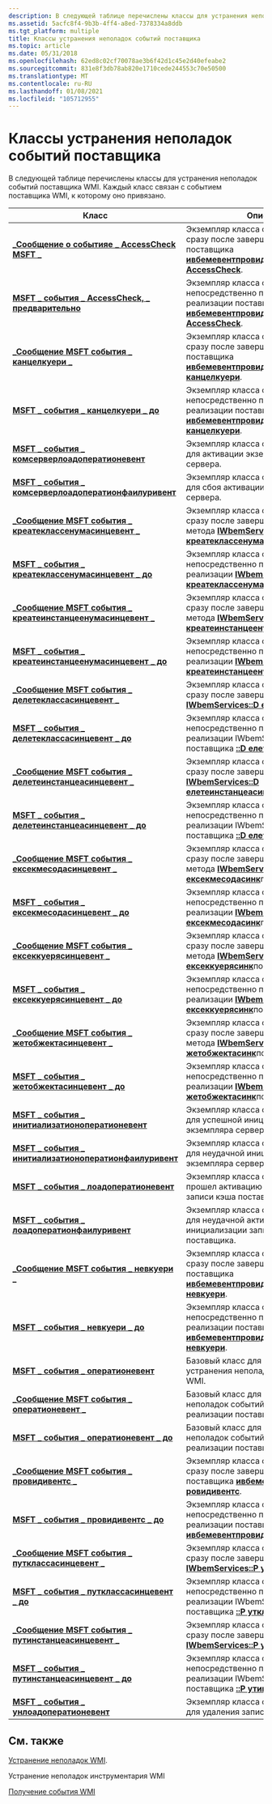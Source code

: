 ```yaml
---
description: В следующей таблице перечислены классы для устранения неполадок событий поставщика WMI. Каждый класс связан с событием поставщика WMI, к которому оно привязано.
ms.assetid: 5acfc8f4-9b3b-4ff4-a8ed-7378334a8ddb
ms.tgt_platform: multiple
title: Классы устранения неполадок событий поставщика
ms.topic: article
ms.date: 05/31/2018
ms.openlocfilehash: 62ed8c02cf70078ae3b6f42d1c45e2d40efeabe2
ms.sourcegitcommit: 831e8f3db78ab820e1710cede244553c70e50500
ms.translationtype: MT
ms.contentlocale: ru-RU
ms.lasthandoff: 01/08/2021
ms.locfileid: "105712955"
---
```

# <a name="provider-event-troubleshooting-classes"></a>Классы устранения неполадок событий поставщика

В следующей таблице перечислены классы для устранения неполадок событий поставщика WMI. Каждый класс связан с событием поставщика WMI, к которому оно привязано.



| Класс                                                                                                                            | Описание                                                                                                                                                                                      |
|----------------------------------------------------------------------------------------------------------------------------------|--------------------------------------------------------------------------------------------------------------------------------------------------------------------------------------------------|
| [**\_Сообщение о событияе \_ AccessCheck MSFT \_**](/previous-versions/windows/desktop/wmisystemprov/msft-wmiprovider-accesscheck-post)                                      | Экземпляр класса событий, созданный сразу после завершения реализации поставщика [**ивбемевентпровидерсекурити:: AccessCheck**](/windows/desktop/api/Wbemprov/nf-wbemprov-iwbemeventprovidersecurity-accesscheck).   |
| [**MSFT \_ события \_ AccessCheck, \_ предварительно**](/previous-versions/windows/desktop/wmisystemprov/msft-wmiprovider-accesscheck-pre)                                        | Экземпляр класса событий, созданный непосредственно перед вызовом реализации поставщика [**ивбемевентпровидерсекурити:: AccessCheck**](/windows/desktop/api/Wbemprov/nf-wbemprov-iwbemeventprovidersecurity-accesscheck).          |
| [**\_Сообщение MSFT события \_ канцелкуери \_**](/previous-versions/windows/desktop/wmisystemprov/msft-wmiprovider-cancelquery-post)                                      | Экземпляр класса событий, созданный сразу после завершения реализации поставщика [**ивбемевентпровидеркуерисинк:: канцелкуери**](/windows/desktop/api/Wbemprov/nf-wbemprov-iwbemeventproviderquerysink-cancelquery). |
| [**MSFT \_ события \_ канцелкуери \_ до**](/previous-versions/windows/desktop/wmisystemprov/msft-wmiprovider-cancelquery-pre)                                        | Экземпляр класса событий, созданный непосредственно перед вызовом реализации поставщика [**ивбемевентпровидеркуерисинк:: канцелкуери**](/windows/desktop/api/Wbemprov/nf-wbemprov-iwbemeventproviderquerysink-cancelquery).        |
| [**MSFT \_ события \_ комсерверлоадоператионевент**](/previous-versions/windows/desktop/wmisystemprov/msft-wmiprovider-comserverloadoperationevent)                 | Экземпляр класса событий, созданный для активации экземпляра COM-сервера.                                                                                                                               |
| [**MSFT \_ события \_ комсерверлоадоператионфаилуривент**](/previous-versions/windows/desktop/wmisystemprov/msft-wmiprovider-comserverloadoperationfailureevent)   | Экземпляр класса событий, созданный для сбоя активации экземпляра COM-сервера.                                                                                                                       |
| [**\_Сообщение MSFT события \_ креатеклассенумасинцевент \_**](/previous-versions/windows/desktop/wmisystemprov/msft-wmiprovider-createclassenumasyncevent-post)          | Экземпляр класса событий, созданный сразу после завершения реализации метода [**IWbemServices:: креатеклассенумасинк**](/windows/desktop/api/WbemCli/nf-wbemcli-iwbemservices-createclassenumasync)поставщика.           |
| [**MSFT \_ события \_ креатеклассенумасинцевент \_ до**](/previous-versions/windows/desktop/wmisystemprov/msft-wmiprovider-createclassenumasyncevent-pre)            | Экземпляр класса событий, созданный непосредственно перед вызовом реализации [**IWbemServices:: креатеклассенумасинк**](/windows/desktop/api/WbemCli/nf-wbemcli-iwbemservices-createclassenumasync)поставщика.                  |
| [**\_Сообщение MSFT события \_ креатеинстанцеенумасинцевент \_**](/previous-versions/windows/desktop/wmisystemprov/msft-wmiprovider-createinstanceenumasyncevent-post)    | Экземпляр класса событий, созданный сразу после завершения реализации метода [**IWbemServices:: креатеинстанцеенумасинк**](/windows/desktop/api/WbemCli/nf-wbemcli-iwbemservices-createinstanceenumasync)поставщика.     |
| [**MSFT \_ события \_ креатеинстанцеенумасинцевент \_ до**](/previous-versions/windows/desktop/wmisystemprov/msft-wmiprovider-createinstanceenumasyncevent-pre)      | Экземпляр класса событий, созданный непосредственно перед вызовом реализации [**IWbemServices:: креатеинстанцеенумасинк**](/windows/desktop/api/WbemCli/nf-wbemcli-iwbemservices-createinstanceenumasync)поставщика.            |
| [**\_Сообщение MSFT события \_ делетеклассасинцевент \_**](/previous-versions/windows/desktop/wmisystemprov/msft-wmiprovider-deleteclassasyncevent-post)                  | Экземпляр класса событий, созданный сразу после завершения реализации [**IWbemServices::D елетеклассасинк**](/windows/desktop/api/WbemCli/nf-wbemcli-iwbemservices-deleteclassasync).                   |
| [**MSFT \_ события \_ делетеклассасинцевент \_ до**](/previous-versions/windows/desktop/wmisystemprov/msft-wmiprovider-deleteclassasyncevent-pre)                    | Экземпляр класса событий, созданный непосредственно перед вызовом реализации IWbemServices для поставщика [**::D елетеклассасинк**](/windows/desktop/api/WbemCli/nf-wbemcli-iwbemservices-deleteclassasync).                          |
| [**\_Сообщение MSFT события \_ делетеинстанцеасинцевент \_**](/previous-versions/windows/desktop/wmisystemprov/msft-wmiprovider-deleteinstanceasyncevent-post)            | Экземпляр класса событий, созданный сразу после завершения реализации [**IWbemServices::D елетеинстанцеасинк**](/windows/desktop/api/WbemCli/nf-wbemcli-iwbemservices-deleteinstanceasync).             |
| [**MSFT \_ события \_ делетеинстанцеасинцевент \_ до**](/previous-versions/windows/desktop/wmisystemprov/msft-wmiprovider-deleteinstanceasyncevent-pre)              | Экземпляр класса событий, созданный непосредственно перед вызовом реализации IWbemServices для поставщика [**::D елетеинстанцеасинк**](/windows/desktop/api/WbemCli/nf-wbemcli-iwbemservices-deleteinstanceasync).                    |
| [**\_Сообщение MSFT события \_ ексекмесодасинцевент \_**](/previous-versions/windows/desktop/wmisystemprov/msft-wmiprovider-execmethodasyncevent-post)                    | Экземпляр класса событий, созданный сразу после завершения реализации метода [**IWbemServices:: ексекмесодасинк**](/windows/desktop/api/WbemCli/nf-wbemcli-iwbemservices-execmethodasync)поставщика.                     |
| [**MSFT \_ события \_ ексекмесодасинцевент \_ до**](/previous-versions/windows/desktop/wmisystemprov/msft-wmiprovider-execmethodasyncevent-pre)                      | Экземпляр класса событий, созданный непосредственно перед вызовом реализации [**IWbemServices:: ексекмесодасинк**](/windows/desktop/api/WbemCli/nf-wbemcli-iwbemservices-execmethodasync)поставщика.                            |
| [**\_Сообщение MSFT события \_ ексеккуерясинцевент \_**](/previous-versions/windows/desktop/wmisystemprov/msft-wmiprovider-execqueryasyncevent-post)                      | Экземпляр класса событий, созданный сразу после завершения реализации метода [**IWbemServices:: ексеккуерясинк**](/windows/desktop/api/WbemCli/nf-wbemcli-iwbemservices-execqueryasync)поставщика.                       |
| [**MSFT \_ события \_ ексеккуерясинцевент \_ до**](/previous-versions/windows/desktop/wmisystemprov/msft-wmiprovider-execqueryasyncevent-pre)                        | Экземпляр класса событий, созданный непосредственно перед вызовом реализации [**IWbemServices:: ексеккуерясинк**](/windows/desktop/api/WbemCli/nf-wbemcli-iwbemservices-execqueryasync)поставщика.                              |
| [**\_Сообщение MSFT события \_ жетобжектасинцевент \_**](/previous-versions/windows/desktop/wmisystemprov/msft-wmiprovider-getobjectasyncevent-post)                      | Экземпляр класса событий, созданный сразу после завершения реализации метода [**IWbemServices:: жетобжектасинк**](/windows/desktop/api/WbemCli/nf-wbemcli-iwbemservices-getobjectasync)поставщика.                       |
| [**MSFT \_ события \_ жетобжектасинцевент \_ до**](/previous-versions/windows/desktop/wmisystemprov/msft-wmiprovider-getobjectasyncevent-pre)                        | Экземпляр класса событий, созданный непосредственно перед вызовом реализации [**IWbemServices:: жетобжектасинк**](/windows/desktop/api/WbemCli/nf-wbemcli-iwbemservices-getobjectasync)поставщика.                              |
| [**MSFT \_ события \_ инитиализатионоператионевент**](/previous-versions/windows/desktop/wmisystemprov/msft-wmiprovider-initializationoperationevent)               | Экземпляр класса событий, созданный для успешной инициализации экземпляра сервера поставщика.                                                                                                    |
| [**MSFT \_ события \_ инитиализатионоператионфаилуривент**](/previous-versions/windows/desktop/wmisystemprov/msft-wmiprovider-initializationoperationfailureevent) | Экземпляр класса событий, созданный для неудачной инициализации экземпляра сервера поставщика.                                                                                                        |
| [**MSFT \_ события \_ лоадоператионевент**](/previous-versions/windows/desktop/wmisystemprov/msft-wmiprovider-loadoperationevent)                                   | Экземпляр класса событий создан или прошел активацию и инициализацию записи кэша поставщика.                                                                                          |
| [**MSFT \_ события \_ лоадоператионфаилуривент**](/previous-versions/windows/desktop/wmisystemprov/msft-wmiprovider-loadoperationfailureevent)                     | Экземпляр класса событий, созданный для неудачной активации и инициализации записи кэша поставщика.                                                                                             |
| [**\_Сообщение MSFT события \_ невкуери \_**](/previous-versions/windows/desktop/wmisystemprov/msft-wmiprovider-newquery-post)                                            | Экземпляр класса событий, созданный сразу после завершения реализации поставщика [**ивбемевентпровидеркуерисинк:: невкуери**](/windows/desktop/api/Wbemprov/nf-wbemprov-iwbemeventproviderquerysink-newquery).       |
| [**MSFT \_ события \_ невкуери \_ до**](/previous-versions/windows/desktop/wmisystemprov/msft-wmiprovider-newquery-pre)                                              | Экземпляр класса событий, созданный непосредственно перед вызовом реализации поставщика [**ивбемевентпровидеркуерисинк:: невкуери**](/windows/desktop/api/Wbemprov/nf-wbemprov-iwbemeventproviderquerysink-newquery).              |
| [**MSFT \_ события \_ оператионевент**](/previous-versions/windows/desktop/wmisystemprov/msft-wmiprovider-operationevent)                                           | Базовый класс для классов событий устранения неполадок поставщика WMI.                                                                                                                                       |
| [**\_Сообщение MSFT события \_ оператионевент \_**](/previous-versions/windows/desktop/wmisystemprov/msft-wmiprovider-operationevent-post)                                | Базовый класс для устранения неполадок событий после завершения реализации поставщика.                                                                                                           |
| [**MSFT \_ события \_ оператионевент \_ до**](/previous-versions/windows/desktop/wmisystemprov/msft-wmiprovider-operationevent-pre)                                  | Базовый класс для устранения неполадок событий до вызова реализации поставщика.                                                                                                                  |
| [**\_Сообщение MSFT события \_ провидивентс \_**](/previous-versions/windows/desktop/wmisystemprov/msft-wmiprovider-provideevents-post)                                  | Экземпляр класса событий, созданный сразу после завершения реализации поставщика [**ивбемевентпровидер::P ровидивентс**](/windows/desktop/api/Wbemprov/nf-wbemprov-iwbemeventprovider-provideevents).               |
| [**MSFT \_ события \_ провидивентс \_ до**](/previous-versions/windows/desktop/wmisystemprov/msft-wmiprovider-provideevents-pre)                                    | Экземпляр класса событий, созданный непосредственно перед вызовом реализации поставщика [**ивбемевентпровидер::P ровидивентс**](/windows/desktop/api/Wbemprov/nf-wbemprov-iwbemeventprovider-provideevents).                      |
| [**\_Сообщение MSFT события \_ путклассасинцевент \_**](/previous-versions/windows/desktop/wmisystemprov/msft-wmiprovider-putclassasyncevent-post)                        | Экземпляр класса событий, созданный сразу после завершения реализации [**IWbemServices::P утклассасинк**](/windows/desktop/api/WbemCli/nf-wbemcli-iwbemservices-putclassasync).                         |
| [**MSFT \_ события \_ путклассасинцевент \_ до**](/previous-versions/windows/desktop/wmisystemprov/msft-wmiprovider-putclassasyncevent-pre)                          | Экземпляр класса событий, созданный непосредственно перед вызовом реализации IWbemServices для поставщика [**::P утклассасинк**](/windows/desktop/api/WbemCli/nf-wbemcli-iwbemservices-putclassasync).                                |
| [**\_Сообщение MSFT события \_ путинстанцеасинцевент \_**](/previous-versions/windows/desktop/wmisystemprov/msft-wmiprovider-putinstanceasyncevent-post)                  | Экземпляр класса событий, созданный сразу после завершения реализации [**IWbemServices::P утинстанцеасинк**](/windows/desktop/api/WbemCli/nf-wbemcli-iwbemservices-putinstanceasync).                   |
| [**MSFT \_ события \_ путинстанцеасинцевент \_ до**](/previous-versions/windows/desktop/wmisystemprov/msft-wmiprovider-putinstanceasyncevent-pre)                    | Экземпляр класса событий, созданный непосредственно перед вызовом реализации IWbemServices для поставщика [**::P утинстанцеасинк**](/windows/desktop/api/WbemCli/nf-wbemcli-iwbemservices-putinstanceasync).                          |
| [**MSFT \_ события \_ унлоадоператионевент**](/previous-versions/windows/desktop/wmisystemprov/msft-wmiprovider-unloadoperationevent)                               | Экземпляр класса событий, созданный для удаления записи кэша поставщика.                                                                                                                          |



 

## <a name="related-topics"></a>См. также

<dl> <dt>

[Устранение неполадок WMI](wmi-troubleshooting.md).
</dt> <dt>

Устранение неполадок инструментария WMI
</dt> <dt>

[Получение события WMI](receiving-a-wmi-event.md)
</dt> </dl>

 

 
